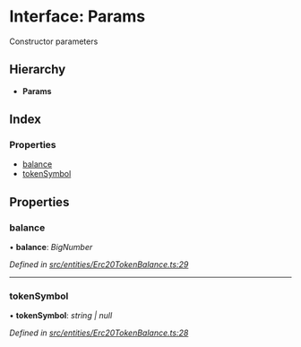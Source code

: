 # Interface: Params

Constructor parameters

## Hierarchy

- **Params**

## Index

### Properties

- [balance](_entities_erc20tokenbalance_.params.md#balance)
- [tokenSymbol](_entities_erc20tokenbalance_.params.md#tokensymbol)

## Properties

### balance

• **balance**: _BigNumber_

_Defined in [src/entities/Erc20TokenBalance.ts:29](https://github.com/PolymathNetwork/polymath-sdk/blob/d80c6e9/src/entities/Erc20TokenBalance.ts#L29)_

---

### tokenSymbol

• **tokenSymbol**: _string | null_

_Defined in [src/entities/Erc20TokenBalance.ts:28](https://github.com/PolymathNetwork/polymath-sdk/blob/d80c6e9/src/entities/Erc20TokenBalance.ts#L28)_
